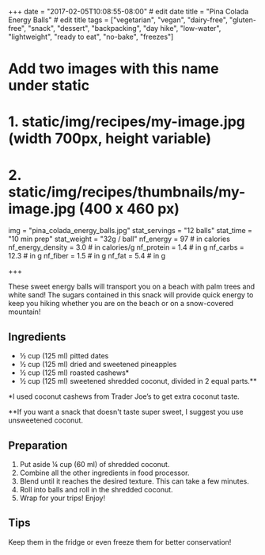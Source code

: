 +++
date = "2017-02-05T10:08:55-08:00" # edit date
title = "Pina Colada Energy Balls" # edit title
tags = ["vegetarian", "vegan", "dairy-free", "gluten-free", "snack", "dessert", "backpacking", "day hike", "low-water", "lightweight", "ready to eat", "no-bake", "freezes"]
# Add two images with this name under static
# 1. static/img/recipes/my-image.jpg (width 700px, height variable)
# 2. static/img/recipes/thumbnails/my-image.jpg (400 x 460 px)
img = "pina_colada_energy_balls.jpg"
stat_servings = "12 balls"
stat_time = "10 min prep"
stat_weight = "32g / ball"
nf_energy = 97 # in calories
nf_energy_density = 3.0 # in calories/g
nf_protein = 1.4 # in g
nf_carbs = 12.3 # in g
nf_fiber = 1.5 # in g
nf_fat = 5.4 # in g

+++

These sweet energy balls will transport you on a beach with palm trees and white sand! The sugars contained in this snack will provide quick energy to keep you hiking whether you are on the beach or on a snow-covered mountain!

## Ingredients

- ½ cup (125 ml) pitted dates
- ½ cup (125 ml) dried and sweetened pineapples
- ½ cup (125 ml) roasted cashews\*
- ½ cup (125 ml) sweetened shredded coconut, divided in 2 equal parts.\**

\*I used coconut cashews from Trader Joe’s to get extra coconut taste.

\**If you want a snack that doesn't taste super sweet, I suggest you use unsweetened coconut.

## Preparation

1. Put aside ¼ cup (60 ml) of shredded coconut. 
1. Combine all the other ingredients in food processor. 
1. Blend until it reaches the desired texture. This can take a few minutes. 
1. Roll into balls and roll in the shredded coconut. 
1. Wrap for your trips! Enjoy! 

## Tips

Keep them in the fridge or even freeze them for better conservation!
